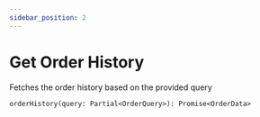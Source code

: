 ```yaml
---
sidebar_position: 2
---
```


# Get Order History

Fetches the order history based on the provided query

`orderHistory(query: Partial<OrderQuery>): Promise<OrderData>`